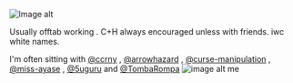 ![Image alt](https://i.pinimg.com/736x/0a/5e/c0/0a5ec0eafb8ac9ba389e11551ff7d629.jpg)

Usually offtab working . C+H always encouraged unless with friends. iwc white names.

I'm often sitting with [@ccrny](https://github.com/ccrny) , [@arrowhazard](https://github.com/arrowhazard) , [@curse-manipulation](https://github.com/curse-manipulation) , [@miss-ayase](https://github.com/miss-ayase) , [@5uguru](https://github.com/5uguru) and [@TombaRompa](https://github.com/TombaRompa) ![image alt](https://watermelon.crd.co/assets/images/gallery02/658b9624.gif?v=6332de85) me
<!---
Judgenvy/Judgenvy is a ✨ special ✨ repository because its `README.md` (this file) appears on your GitHub profile.
You can click the Preview link to take a look at your changes.
--->
